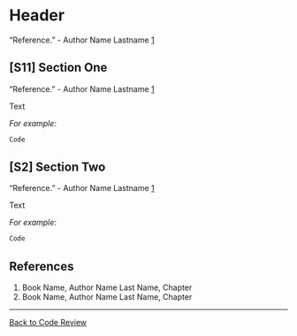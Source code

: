 # Header

“Reference.” - Author Name Lastname [1](#cite01)

## [S11] Section One

“Reference.” - Author Name Lastname [1](#cite01)

Text

_For example:_

```javascript
Code
```

## [S2] Section Two

“Reference.” - Author Name Lastname [1](#cite01)

Text

_For example:_

```javascript
Code
```

## References

1. <a id="cite01"></a>Book Name, Author Name Last Name, Chapter
2. <a id="cite02"></a>Book Name, Author Name Last Name, Chapter

---

[Back to Code Review](../code-review.md)
